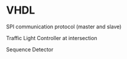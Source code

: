 # VHDL

SPI communication protocol (master and slave)

Traffic Light Controller at intersection

Sequence Detector
